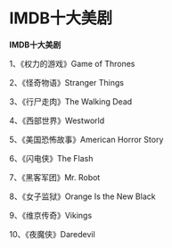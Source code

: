 # IMDB十大美剧

**IMDB十大美剧**

1、《权力的游戏》Game of Thrones

2、《怪奇物语》Stranger Things

3、《行尸走肉》The Walking Dead

4、《西部世界》Westworld

5、《美国恐怖故事》American Horror Story

6、《闪电侠》The Flash

7、《黑客军团》Mr. Robot

8、《女子监狱》Orange Is the New Black

9、《维京传奇》Vikings

10、《夜魔侠》Daredevil